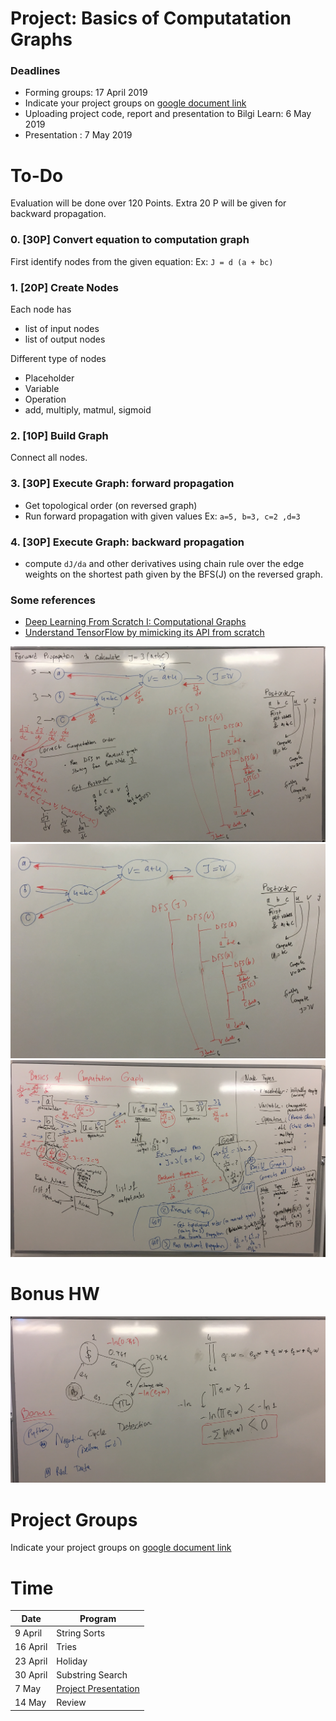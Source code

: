 # Project: Basics of Computatation Graphs

### Deadlines

 - Forming groups: 17 April 2019
  - Indicate your project groups on [google document link](https://docs.google.com/spreadsheets/d/1eA8juAoMCszqZNhIjR1ZPLR2L6qhRe1TfTPpugRA574/edit?usp=sharing)
 - Uploading project code, report and presentation to Bilgi Learn: 6 May 2019
 - Presentation : 7 May 2019

# To-Do
Evaluation will be done over 120 Points. Extra 20 P will be given for backward propagation.

### 0. [30P] Convert equation to computation graph
First identify nodes from the given equation: Ex: `J = d (a + bc)`
  
### 1. [20P] Create Nodes
Each node has 
 - list of input nodes
 - list of output nodes
  
Different type of nodes
 - Placeholder
 - Variable
 - Operation
  - add, multiply, matmul, sigmoid
 
### 2. [10P] Build Graph
Connect all nodes.

### 3. [30P] Execute Graph: forward propagation
 - Get topological order (on reversed graph)
 - Run forward propagation with given values Ex: `a=5, b=3, c=2 ,d=3`

### 4. [30P] Execute Graph: backward propagation
 - compute `dJ/da` and other derivatives using chain rule over the edge weights on the shortest path given by the BFS(J) on the reversed graph.
 
### Some references
 - [Deep Learning From Scratch I: Computational Graphs](http://www.deepideas.net/deep-learning-from-scratch-i-computational-graphs/)
 - [Understand TensorFlow by mimicking its API from scratch](https://medium.com/@d3lm/understand-tensorflow-by-mimicking-its-api-from-scratch-faa55787170d)

 
 
![1-GraphProcessing.JPG](1-GraphProcessing.JPG)
![2-TopologicalOrder.JPG](2-TopologicalOrder.JPG)
![3-ProjectComputationGraph.JPG](3-ProjectComputationGraph.JPG)

# Bonus HW
![0-Bonus_Arbitrage.JPG](0-Bonus_Arbitrage.JPG)

# Project Groups
Indicate your project groups on [google document link](https://docs.google.com/spreadsheets/d/1eA8juAoMCszqZNhIjR1ZPLR2L6qhRe1TfTPpugRA574/edit?usp=sharing)


# Time

|  Date |  Program | 
|---|---|
|  9 April |   String Sorts|
|  16 April|   Tries|
|  23 April |  Holiday |
|  30 April|   Substring Search|
|  7 May|  [Project Presentation](https://github.com/uzay00/CMPE232/tree/master/2019/Project)|
|  14 May|  Review |




 
